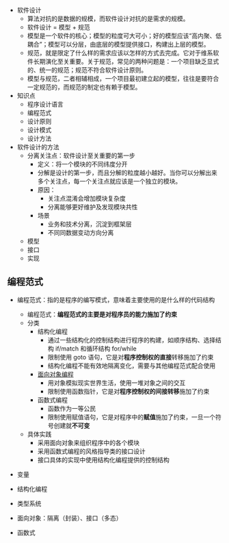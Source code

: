 - 软件设计
  - 算法对抗的是数据的规模，而软件设计对抗的是需求的规模。
  - 软件设计 = 模型 + 规范
  - 模型是一个软件的核心；模型的粒度可大可小；好的模型应该“高内聚、低耦合”；模型可以分层，由底层的模型提供接口，构建出上层的模型。
  - 规范，就是限定了什么样的需求应该以怎样的方式去完成。它对于维系软件长期演化至关重要。关于规范，常见的两种问题是：一个项目缺乏显式的、统一的规范；规范不符合软件设计原则。
  - 模型与规范，二者相辅相成，一个项目最初建立起的模型，往往是要符合一定规范的，而规范的制定也有赖于模型。
- 知识点
  - 程序设计语言
  - 编程范式
  - 设计原则
  - 设计模式
  - 设计方法
- 软件设计的方法
  - 分离关注点：软件设计至关重要的第一步
    - 定义：将一个模块的不同纬度分开
    - 分解是设计的第一步，而且分解的粒度越小越好。当你可以分解出来多个关注点，每一个关注点就应该是一个独立的模块。
    - 原因：
      - 关注点混淆会增加模块复杂度
      - 分离能够更好维护及发现模块共性
    - 场景
      - 业务和技术分离，沉淀到框架层
      - 不同同数据变动方向分离
  - 模型
  - 接口
  - 实现

## 编程范式

- 编程范式：指的是程序的编写模式，意味着主要使用的是什么样的代码结构
  - 编程范式：**编程范式的主要是对程序员的能力施加了约束**
  - 分类
    - 结构化编程
      - 通过一些结构化的控制结构进行程序的构建，如顺序结构、选择结构 if/match 和循环结构 for/while
      - 限制使用 goto 语句，它是对**程序控制权的直接**转移施加了约束
      - 结构化编程不能有效地隔离变化，需要与其他编程范式配合使用
    - [面向对象编程](./%E9%9D%A2%E5%90%91%E5%AF%B9%E8%B1%A1%E7%BC%96%E7%A8%8B.md)
      - 用对象模拟现实世界生活，使用一堆对象之间的交互
      - 限制使用函数指针，它是对**程序控制权的间接转移**施加了约束
    - 函数式编程
      - 函数作为一等公民
      - 限制使用赋值语句，它是对程序中的**赋值**施加了约束，一旦一个符号创建就**不可变**
  - 具体实践
    - 采用面向对象来组织程序中的各个模块
    - 采用函数式编程的风格指导类的接口设计
    - 接口具体的实现中使用结构化编程提供的控制结构


- 变量
- 结构化编程
- 类型系统
- 面向对象：隔离（封装）、接口（多态）
- 函数式